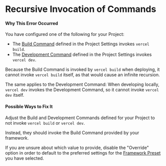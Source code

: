 # Recursive Invocation of Commands

#### Why This Error Occurred

You have configured one of the following for your Project:

- The [Build Command](/docs/concepts/deployments/build-step#build-command) defined in the Project Settings invokes `vercel build`.
- The [Development Command](/docs/concepts/deployments/build-step#development-command) defined in the Project Settings invokes `vercel dev`.

Because the Build Command is invoked by `vercel build` when deploying, it cannot invoke `vercel build` itself, as that would cause an infinite recursion.

The same applies to the Development Command: When developing locally, `vercel dev` invokes the Development Command, so it cannot invoke `vercel dev` itself.

#### Possible Ways to Fix It

Adjust the Build and Development Commands defined for your Project to not invoke `vercel build` or `vercel dev`.

Instead, they should invoke the Build Command provided by your framework.

If you are unsure about which value to provide, disable the "Override" option in order to default to the preferred settings for the [Framework Preset](/docs/concepts/deployments/build-step#framework-preset) you have selected.
